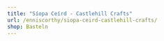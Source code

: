 ```yaml
---
title: "Síopa Ceírd - Castlehill Crafts"
url: /enniscorthy/siopa-ceird-castlehill-crafts/
shop: Basteln
---
```

